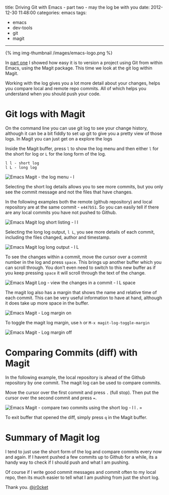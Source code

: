 title: Driving Git with Emacs - part two - may the log be with you
date: 2012-12-30 11:48:00
categories: emacs
tags: 
- emacs
- dev-tools
- git
- magit
---

{% img img-thumbnail /images/emacs-logo.png %}

In [part one](http://jr0cket.co.uk/2012/12/driving-git-with-emacs-pure-magic-with.html) I showed how easy it is to version a project using Git from within Emacs, using the Magit package.  This time we look at the git log within Magit.

Working with the log gives you a lot more detail about your changes, helps you compare local and remote repo commits.  All of which helps you understand when you should push your code.

<!-- more -->

# Git logs with Magit

On the command line you can use git log to see your change history, although it can be a bit fiddly to set up git to give you a pretty view of those logs.  In Magit you can just get on a explore the logs

Inside the Magit buffer, press `l` to show the log menu and then either `l` for the short for log or `L` for the long form of the log.

    l l - short log
    l L - long log

![Emacs Magit - the log menu - l](http://4.bp.blogspot.com/-0QAfewaMsLw/UN-KyXzkaqI/AAAAAAAAI0I/SXTUvdWTyWY/s1600/Emacs-git-log-menu.png)

Selecting the short log details allows you to see more commits, but you only see the commit message and not the files that have changes.

In the following examples both the remote (github repository) and local repository are at the same commit - `e447b51`.  So you can easily tell if there are any local commits you have not pushed to Github.

![Emacs Magit log short listing - l l](http://4.bp.blogspot.com/-ABVkJoYeq34/UN-VZ1ROTxI/AAAAAAAAI1Q/UNohWmIcPYQ/s1600/Emacs-git-log-short.png)

Selecting the long log output, `l L`, you see more details of each commit, including the files changed, author and timestamp.

![Emacs Magit log long output - l L](http://1.bp.blogspot.com/-0fxK4fEU8nQ/UN-KzcmzocI/AAAAAAAAI0M/jS9noFeIR5Q/s1600/Emacs-git-log-uptodate.png)

To see the changes within a commit, move the cursor over a commit number in the log and press `space`.  This brings up another buffer which you can scroll through.  You don't even need to switch to this new buffer as if you keep pressing `space` it will scroll through the text of the change.

![Emacs Magit Log - view the changes in a commit - l L space](http://2.bp.blogspot.com/-H5qNZ0NxDu4/UN-OaayK6mI/AAAAAAAAI0w/qoJt89QCdik/s1600/Emacs-git-log-commit-details.png)

  The magit log also has a margin that shows the name and relative time of each commit.  This can be very useful information to have at hand, although it does take up more space in the buffer.

![Emacs Magit - Log margin on](/images/emacs-magit-log-toggle-margin-on.png)

  To toggle the magit log margin, use `h` or `M-x magit-log-toggle-margin`

![Emacs Magit - Log margin off](/images/emacs-magit-log-toggle-margin-off.png)

# Comparing Commits (diff) with Magit

In the following example, the local repository is ahead of the Github repository by one commit.  The magit log can be used to compare commits.

Move the cursor over the first commit and press `.` (full stop).  Then put the cursor over the second commit and press `=`.

![Emacs Magit - compare two commits using the short log - l l . =](http://2.bp.blogspot.com/-3yRc4uinS9Q/UOAkTMBO-EI/AAAAAAAAI1w/-zguUhcRcME/s1600/Emacs-git-log-short-commit-contents.png)

To exit buffer that opened the diff, simply press `q` in the Magit buffer.

# Summary of Magit log

I tend to just use the short form of the log and compare commits every now and again.  If I havent pushed a few commits up to Github for a while, its a handy way to check if I should push and what I am pushing.

Of course if I write good commit messages and commit often to my local repo, then its much easier to tell what I am pushing from just the short log.

Thank you.
[@jr0cket](https://twitter.com/jr0cket)
